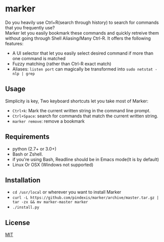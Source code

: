# marker
Do you heavily use Ctrl+R(search through history) to search for commands that you frequently use?  
Marker let you easily bookmark these commands and quickly retreive them without going through Shell Aliasing/Many Ctrl-R.
It offers the following features:
- A UI selector that let you easily select desired command if more than one command is matched
- Fuzzy matching (rather than Ctrl-R exact match)
- Aliases: `listen port` can magically be transformed into `sudo netstat -nlp | grep`

## Usage
Simplicity is key, Two keyboard shortcuts let you take most of Marker:
- `Ctrl+k`: Mark the current written string in the command line prompt.
- `Ctrl+Space`: search for commands that match the current written string.
- `marker remove`: remove a bookmark

## Requirements
- python (2.7+ or 3.0+)
- Bash or Zshell.
- if you're using Bash, Readline should be in Emacs mode(It is by default)
- Linux Or OSX (Windows not supported)

## Installation
- `cd /usr/local` or wherever you want to install Marker
- `curl -L https://github.com/pindexis/marker/archive/master.tar.gz | tar -zx && mv marker-master marker`
- `./install.py`

## License
[MIT](LICENSE.md)
